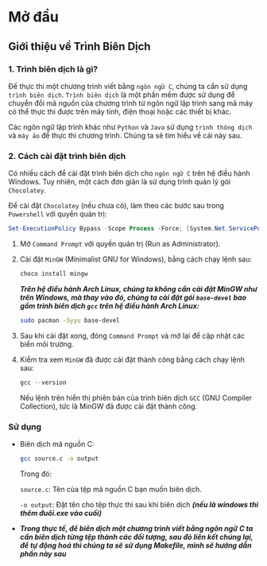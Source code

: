 # Mở đầu

## Giới thiệu về Trình Biên Dịch

### 1. Trình biên dịch là gì?

Để thực thi một chương trình viết bằng `ngôn ngữ C`, chúng ta cần sử dụng `trình biên dịch`. `Trình biên dịch` là một phần mềm được sử dụng để chuyển đổi mã nguồn của chương trình từ ngôn ngữ lập trình sang mã máy có thể thực thi được trên máy tính, điện thoại hoặc các thiết bị khác.

Các ngôn ngữ lập trình khác như `Python` và `Java` sử dụng `trình thông dịch` và `máy ảo` để thực thi chương trình. Chúng ta sẽ tìm hiểu về cái này sau.

### 2. Cách cài đặt trình biên dịch

Có nhiều cách để cài đặt trình biên dịch cho `ngôn ngữ C` trên hệ điều hành Windows. Tuy nhiên, một cách đơn giản là sử dụng trình quản lý gói `Chocolatey`.

Để cài đặt `Chocolatey` (nếu chưa có), làm theo các bước sau trong `Powershell` với quyền quản trị:

```powershell
Set-ExecutionPolicy Bypass -Scope Process -Force; [System.Net.ServicePointManager]::SecurityProtocol = [System.Net.ServicePointManager]::SecurityProtocol -bor 3072; iex ((New-Object System.Net.WebClient).DownloadString('https://community.chocolatey.org/install.ps1'))
```

1. Mở `Command Prompt` với quyền quản trị (Run as Administrator).

2. Cài đặt `MinGW` (Minimalist GNU for Windows), bằng cách chạy lệnh sau:

    ```powershell
    choco install mingw
    ```

    ***Trên hệ điều hành Arch Linux, chúng ta không cần cài đặt MinGW như trên Windows, mà thay vào đó, chúng ta cài đặt gói `base-devel` bao gồm trình biên dịch `gcc` trên hệ điều hành Arch Linux:***

    ```bash
    sudo pacman -Syyu base-devel
    ```

3. Sau khi cài đặt xong, đóng `Command Prompt` và mở lại để cập nhật các biến môi trường.

4. Kiểm tra xem `MinGW` đã được cài đặt thành công bằng cách chạy lệnh sau:

    ```powershell
    gcc --version
    ```

    Nếu lệnh trên hiển thị phiên bản của trình biên dịch `GCC` (GNU Compiler Collection), tức là MinGW đã được cài đặt thành công.

### Sử dụng

- Biên dịch mã nguồn C:

    ``` bash
    gcc source.c -o output
    ```

    Trong đó:

    `source.c`: Tên của tệp mã nguồn C bạn muốn biên dịch.

    `-o output`: Đặt tên cho tệp thực thi sau khi biên dịch ***(nếu là windows thì thêm đuôi.exe vào cuối)***
- ***Trong thực tế, để biên dịch một chương trình viết bằng ngôn ngữ C ta cần biên dịch từng tệp thành các đối tượng, sau đó liên kết chúng lại, để tự động hoá thì chúng ta sẽ sử dụng Makefile, mình sẽ hướng dẫn phần này sau***
